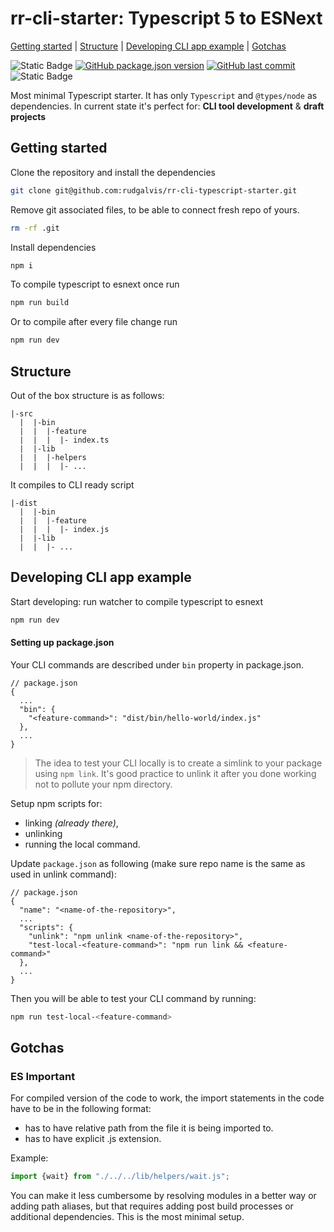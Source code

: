 # rr-cli-starter: Typescript 5 to ESNext
[Getting started](#getting-started) | [Structure](#structure) | [Developing CLI app example](#developing-cli-app-example) | [Gotchas](#gotchas)

![Static Badge](https://img.shields.io/badge/license-MIT-green)
[![GitHub package.json version](https://img.shields.io/github/package-json/v/rudgalvis/rr-cli-typescript-starter.svg)](https://github.com/rudgalvis/rr-cli-typescript-starter)
[![GitHub last commit](https://img.shields.io/github/last-commit/rudgalvis/rr-cli-typescript-starter)](https://github.com/rudgalvis/rr-cli-typescript-starter)
![Static Badge](https://img.shields.io/badge/keywords-Typescript%205%2C%20CLI%2C%20starter-blue)

Most minimal Typescript starter. It has only `Typescript` and `@types/node` as dependencies. In current state it's perfect for:
**CLI tool development** & **draft projects**

## Getting started

Clone the repository and install the dependencies

```bash
git clone git@github.com:rudgalvis/rr-cli-typescript-starter.git
```

Remove git associated files, to be able to connect fresh repo of yours.

```bash
rm -rf .git
```

Install dependencies

```bash
npm i
```

To compile typescript to esnext once run
```bash
npm run build
```

Or to compile after every file change run
```bash
npm run dev
```

## Structure

Out of the box structure is as follows:

```
|-src
  |  |-bin
  |  |  |-feature
  |  |  |  |- index.ts
  |  |-lib
  |  |  |-helpers
  |  |  |  |- ...
```

It compiles to CLI ready script

```
|-dist
  |  |-bin
  |  |  |-feature
  |  |  |  |- index.js
  |  |-lib
  |  |  |- ...
```


## Developing CLI app example

Start developing: run watcher to compile typescript to esnext

```bash
npm run dev
```

#### Setting up package.json

Your CLI commands are described under `bin` property in package.json.

```
// package.json
{
  ...
  "bin": {
    "<feature-command>": "dist/bin/hello-world/index.js"
  },
  ...
}
```

> The idea to test your CLI locally is to create a simlink to your package using `npm link`.
> It's good practice to unlink it after you done working not to pollute your npm directory.

Setup npm scripts for:
* linking _(already there)_, 
* unlinking  
* running the local command. 

Update `package.json` as following (make sure repo name is the same as used in unlink command):

```
// package.json
{
  "name": "<name-of-the-repository>",
  ...
  "scripts": {
    "unlink": "npm unlink <name-of-the-repository>",
    "test-local-<feature-command>": "npm run link && <feature-command>"
  },
  ...
}
```

Then you will be able to test your CLI command by running: 

```bash
npm run test-local-<feature-command>
```

## Gotchas

### ES Important

For compiled version of the code to work, the import statements in the code have to be in the following format:

* has to have relative path from the file it is being imported to. 
* has to have explicit .js extension.

Example:

```typescript
import {wait} from "./../../lib/helpers/wait.js";
```

You can make it less cumbersome by resolving modules in a better way or adding path aliases, but that 
requires adding post build processes or additional dependencies. This is the most minimal setup.
